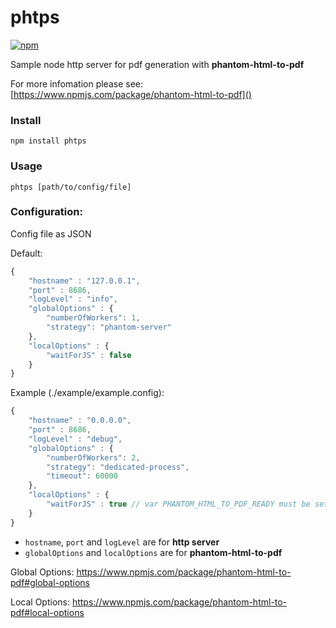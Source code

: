 # phtps

[![npm](https://img.shields.io/npm/v/phtps.svg)](https://www.npmjs.com/package/phtps)

Sample node http server for pdf generation with **phantom-html-to-pdf**

For more infomation please see: [https://www.npmjs.com/package/phantom-html-to-pdf]()

### Install

`npm install phtps`

### Usage

`phtps [path/to/config/file]`

### Configuration:

Config file as JSON

Default:

```js
{
    "hostname" : "127.0.0.1",
    "port" : 8686,
    "logLevel" : "info",
    "globalOptions" : {
        "numberOfWorkers": 1,
        "strategy": "phantom-server"
    },
    "localOptions" : {
        "waitForJS" : false
    }
}
```

Example (./example/example.config):

```js
{
    "hostname" : "0.0.0.0",
    "port" : 8686,
    "logLevel" : "debug",
    "globalOptions" : {
        "numberOfWorkers": 2,
        "strategy": "dedicated-process",
        "timeout": 60000
    },
    "localOptions" : {
        "waitForJS" : true // var PHANTOM_HTML_TO_PDF_READY must be set
    }
}
```

* `hostname`, `port` and `logLevel` are for **http server**
* `globalOptions` and `localOptions` are for **phantom-html-to-pdf**

Global Options: https://www.npmjs.com/package/phantom-html-to-pdf#global-options

Local Options: https://www.npmjs.com/package/phantom-html-to-pdf#local-options